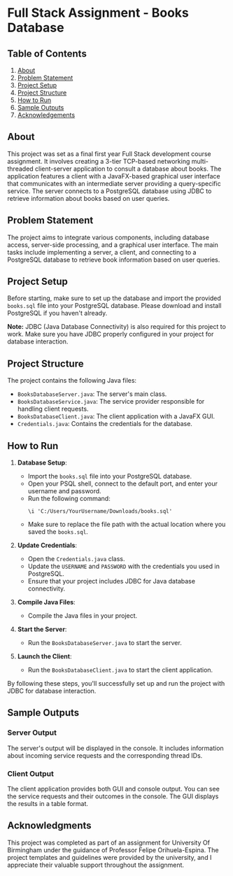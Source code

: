 # Full Stack Assignment - Books Database


## Table of Contents

1. [About](#about)
2. [Problem Statement](#problem-statement)
3. [Project Setup](#project-setup)
4. [Project Structure](#project-structure)
5. [How to Run](#how-to-run)
6. [Sample Outputs](#sample-outputs)
7. [Acknowledgements](#acknowledgments)

## About

This project was set as a final first year Full Stack development course assignment. It involves creating a 3-tier TCP-based networking multi-threaded client-server application to consult a database about books. The application features a client with a JavaFX-based graphical user interface that communicates with an intermediate server providing a query-specific service. The server connects to a PostgreSQL database using JDBC to retrieve information about books based on user queries.

## Problem Statement

The project aims to integrate various components, including database access, server-side processing, and a graphical user interface. The main tasks include implementing a server, a client, and connecting to a PostgreSQL database to retrieve book information based on user queries.

## Project Setup

Before starting, make sure to set up the database and import the provided `books.sql` file into your PostgreSQL database. Please download and install PostgreSQL if you haven't already.

**Note:** JDBC (Java Database Connectivity) is also required for this project to work. Make sure you have JDBC properly configured in your project for database interaction. 

## Project Structure

The project contains the following Java files:
- `BooksDatabaseServer.java`: The server's main class.
- `BooksDatabaseService.java`: The service provider responsible for handling client requests.
- `BooksDatabaseClient.java`: The client application with a JavaFX GUI.
- `Credentials.java`: Contains the credentials for the database.

## How to Run

1. **Database Setup**:
   - Import the `books.sql` file into your PostgreSQL database.
   - Open your PSQL shell, connect to the default port, and enter your username and password.
   - Run the following command:
     ```
     \i 'C:/Users/YourUsername/Downloads/books.sql'
     ```
   - Make sure to replace the file path with the actual location where you saved the `books.sql`.

2. **Update Credentials**:
   - Open the `Credentials.java` class.
   - Update the `USERNAME` and `PASSWORD` with the credentials you used in PostgreSQL.
   - Ensure that your project includes JDBC for Java database connectivity.

3. **Compile Java Files**:
   - Compile the Java files in your project.

4. **Start the Server**:
   - Run the `BooksDatabaseServer.java` to start the server.

5. **Launch the Client**:
   - Run the `BooksDatabaseClient.java` to start the client application.

By following these steps, you'll successfully set up and run the project with JDBC for database interaction.

## Sample Outputs

### Server Output

The server's output will be displayed in the console. It includes information about incoming service requests and the corresponding thread IDs.

### Client Output

The client application provides both GUI and console output. You can see the service requests and their outcomes in the console. The GUI displays the results in a table format.

## Acknowledgments

This project was completed as part of an assignment for University Of Birmingham under the guidance of Professor Felipe Orihuela-Espina. The project templates and guidelines were provided by the university, and I appreciate their valuable support throughout the assignment.



